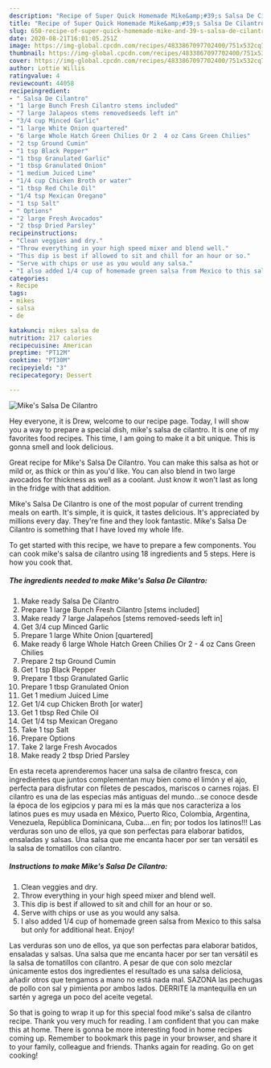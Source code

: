 ```yaml
---
description: "Recipe of Super Quick Homemade Mike&amp;#39;s Salsa De Cilantro"
title: "Recipe of Super Quick Homemade Mike&amp;#39;s Salsa De Cilantro"
slug: 650-recipe-of-super-quick-homemade-mike-and-39-s-salsa-de-cilantro
date: 2020-08-21T16:01:05.251Z
image: https://img-global.cpcdn.com/recipes/4833867097702400/751x532cq70/mikes-salsa-de-cilantro-recipe-main-photo.jpg
thumbnail: https://img-global.cpcdn.com/recipes/4833867097702400/751x532cq70/mikes-salsa-de-cilantro-recipe-main-photo.jpg
cover: https://img-global.cpcdn.com/recipes/4833867097702400/751x532cq70/mikes-salsa-de-cilantro-recipe-main-photo.jpg
author: Lottie Willis
ratingvalue: 4
reviewcount: 44058
recipeingredient:
- " Salsa De Cilantro"
- "1 large Bunch Fresh Cilantro stems included"
- "7 large Jalapeos stems removedseeds left in"
- "3/4 cup Minced Garlic"
- "1 large White Onion quartered"
- "6 large Whole Hatch Green Chilies Or 2  4 oz Cans Green Chilies"
- "2 tsp Ground Cumin"
- "1 tsp Black Pepper"
- "1 tbsp Granulated Garlic"
- "1 tbsp Granulated Onion"
- "1 medium Juiced Lime"
- "1/4 cup Chicken Broth or water"
- "1 tbsp Red Chile Oil"
- "1/4 tsp Mexican Oregano"
- "1 tsp Salt"
- " Options"
- "2 large Fresh Avocados"
- "2 tbsp Dried Parsley"
recipeinstructions:
- "Clean veggies and dry."
- "Throw everything in your high speed mixer and blend well."
- "This dip is best if allowed to sit and chill for an hour or so."
- "Serve with chips or use as you would any salsa."
- "I also added 1/4 cup of homemade green salsa from Mexico to this salsa but only for additional heat. Enjoy!"
categories:
- Recipe
tags:
- mikes
- salsa
- de

katakunci: mikes salsa de 
nutrition: 217 calories
recipecuisine: American
preptime: "PT12M"
cooktime: "PT30M"
recipeyield: "3"
recipecategory: Dessert

---
```



![Mike&#39;s Salsa De Cilantro](https://img-global.cpcdn.com/recipes/4833867097702400/751x532cq70/mikes-salsa-de-cilantro-recipe-main-photo.jpg)

Hey everyone, it is Drew, welcome to our recipe page. Today, I will show you a way to prepare a special dish, mike&#39;s salsa de cilantro. It is one of my favorites food recipes. This time, I am going to make it a bit unique. This is gonna smell and look delicious.

Great recipe for Mike&#39;s Salsa De Cilantro. You can make this salsa as hot or mild or, as thick or thin as you&#39;d like. You can also blend in two large avocados for thickness as well as a coolant. Just know it won&#39;t last as long in the fridge with that addition.

Mike&#39;s Salsa De Cilantro is one of the most popular of current trending meals on earth. It's simple, it is quick, it tastes delicious. It's appreciated by millions every day. They're fine and they look fantastic. Mike&#39;s Salsa De Cilantro is something that I have loved my whole life.


To get started with this recipe, we have to prepare a few components. You can cook mike&#39;s salsa de cilantro using 18 ingredients and 5 steps. Here is how you cook that.

<!--inarticleads1-->

##### The ingredients needed to make Mike&#39;s Salsa De Cilantro:

1. Make ready  Salsa De Cilantro
1. Prepare 1 large Bunch Fresh Cilantro [stems included]
1. Make ready 7 large Jalapeños [stems removed-seeds left in]
1. Get 3/4 cup Minced Garlic
1. Prepare 1 large White Onion [quartered]
1. Make ready 6 large Whole Hatch Green Chilies Or 2 - 4 oz Cans Green Chilies
1. Prepare 2 tsp Ground Cumin
1. Get 1 tsp Black Pepper
1. Prepare 1 tbsp Granulated Garlic
1. Prepare 1 tbsp Granulated Onion
1. Get 1 medium Juiced Lime
1. Get 1/4 cup Chicken Broth [or water]
1. Get 1 tbsp Red Chile Oil
1. Get 1/4 tsp Mexican Oregano
1. Take 1 tsp Salt
1. Prepare  Options
1. Take 2 large Fresh Avocados
1. Make ready 2 tbsp Dried Parsley


En esta receta aprenderemos hacer una salsa de cilantro fresca, con ingredientes que juntos complementan muy bien como el limón y el ajo, perfecta para disfrutar con filetes de pescados, mariscos o carnes rojas. El cilantro es una de las especias más antiguas del mundo…se conoce desde la época de los egipcios y para mi es la más que nos caracteriza a los latinos pues es muy usada en México, Puerto Rico, Colombia, Argentina, Venezuela, República Dominicana, Cuba….en fin; por todos los latinos!!! Las verduras son uno de ellos, ya que son perfectas para elaborar batidos, ensaladas y salsas. Una salsa que me encanta hacer por ser tan versátil es la salsa de tomatillos con cilantro. 

<!--inarticleads2-->

##### Instructions to make Mike&#39;s Salsa De Cilantro:

1. Clean veggies and dry.
1. Throw everything in your high speed mixer and blend well.
1. This dip is best if allowed to sit and chill for an hour or so.
1. Serve with chips or use as you would any salsa.
1. I also added 1/4 cup of homemade green salsa from Mexico to this salsa but only for additional heat. Enjoy!


Las verduras son uno de ellos, ya que son perfectas para elaborar batidos, ensaladas y salsas. Una salsa que me encanta hacer por ser tan versátil es la salsa de tomatillos con cilantro. A pesar de que con solo mezclar únicamente estos dos ingredientes el resultado es una salsa deliciosa, añadir otros que tengamos a mano no está nada mal. SAZONA las pechugas de pollo con sal y pimienta por ambos lados. DERRITE la mantequilla en un sartén y agrega un poco del aceite vegetal. 

So that is going to wrap it up for this special food mike&#39;s salsa de cilantro recipe. Thank you very much for reading. I am confident that you can make this at home. There is gonna be more interesting food in home recipes coming up. Remember to bookmark this page in your browser, and share it to your family, colleague and friends. Thanks again for reading. Go on get cooking!
